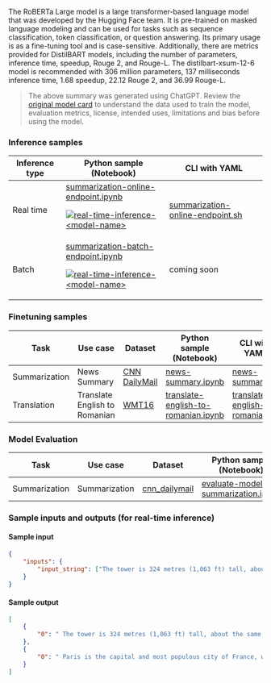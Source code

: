 The RoBERTa Large model is a large transformer-based language model that was developed by the Hugging Face team. It is pre-trained on masked language modeling and can be used for tasks such as sequence classification, token classification, or question answering. Its primary usage is as a fine-tuning tool and is case-sensitive. Additionally, there are metrics provided for DistilBART models, including the number of parameters, inference time, speedup, Rouge 2, and Rouge-L. The distilbart-xsum-12-6 model is recommended with 306 million parameters, 137 milliseconds inference time, 1.68 speedup, 22.12 Rouge 2, and 36.99 Rouge-L.


> The above summary was generated using ChatGPT. Review the <a href="https://huggingface.co/sshleifer/distilbart-cnn-12-6" target="_blank">original model card</a> to understand the data used to train the model, evaluation metrics, license, intended uses, limitations and bias before using the model.

### Inference samples

Inference type|Python sample (Notebook)|CLI with YAML
|--|--|--|
Real time|<a href="https://aka.ms/azureml-infer-online-sdk-summarization" target="_blank">summarization-online-endpoint.ipynb</a><p><a href="https://github.com/Azure/azureml-oss-models/actions/workflows/real-time-inference-<model_name>_nb.yaml"><img alt="real-time-inference-<model-name>" src="https://github.com/Azure/azureml-oss-models/actions/workflows/real-time-inference-<model_name>_nb.yaml/badge.svg"/></a></p>|<a href="https://aka.ms/azureml-infer-online-cli-summarization" target="_blank">summarization-online-endpoint.sh</a>
Batch |<a href="https://aka.ms/azureml-infer-batch-sdk-summarization" target="_blank">summarization-batch-endpoint.ipynb</a><p><a href="https://github.com/Azure/azureml-oss-models/actions/workflows/real-time-inference-<model_name>_nb.yaml"><img alt="real-time-inference-<model-name>" src="https://github.com/Azure/azureml-oss-models/actions/workflows/real-time-inference-<model_name>_nb.yaml/badge.svg"/></a></p>| coming soon


### Finetuning samples

Task|Use case|Dataset|Python sample (Notebook)|CLI with YAML
|--|--|--|--|--|
Summarization|News Summary|<a href="https://huggingface.co/datasets/cnn_dailymail" target="_blank">CNN DailyMail</a>|<a href="https://aka.ms/azureml-ft-sdk-news-summary" target="_blank">news-summary.ipynb</a>|<a href="https://aka.ms/azureml-ft-cli-news-summary" target="_blank">news-summary.sh</a>
Translation|Translate English to Romanian|<a href="https://huggingface.co/datasets/cnn_dailymail" target="_blank">WMT16</a>|<a href="https://aka.ms/azureml-ft-sdk-translation" target="_blank">translate-english-to-romanian.ipynb</a>|<a href="https://aka.ms/azureml-ft-cli-translation" target="_blank">translate-english-to-romanian.sh</a>


### Model Evaluation

Task| Use case| Dataset| Python sample (Notebook)| CLI with YAML
|--|--|--|--|--|
Summarization | Summarization | <a href="https://huggingface.co/datasets/cnn_dailymail" target="_blank">cnn_dailymail</a> | <a href="https://aka.ms/azureml-eval-sdk-summarization" target="_blank">evaluate-model-summarization.ipynb</a> | <a href="https://aka.ms/azureml-eval-cli-summarization" target="_blank">evaluate-model-summarization.yml</a>


### Sample inputs and outputs (for real-time inference)

#### Sample input
```json
{
    "inputs": {
        "input_string": ["The tower is 324 metres (1,063 ft) tall, about the same height as an 81-storey building, and the tallest structure in Paris. Its base is square, measuring 125 metres (410 ft) on each side. During its construction, the Eiffel Tower surpassed the Washington Monument to become the tallest man-made structure in the world, a title it held for 41 years until the Chrysler Building in New York City was finished in 1930. It was the first structure to reach a height of 300 metres. Due to the addition of a broadcasting aerial at the top of the tower in 1957, it is now taller than the Chrysler Building by 5.2 metres (17 ft). Excluding transmitters, the Eiffel Tower is the second tallest free-standing structure in France after the Millau Viaduct.", "Paris is the capital and most populous city of France, with an estimated population of 2,175,601 residents as of 2018, in an area of more than 105 square kilometres (41 square miles). The City of Paris is the centre and seat of government of the region and province of Île-de-France, or Paris Region, which has an estimated population of 12,174,880, or about 18 percent of the population of France as of 2017."]
    }
}
```

#### Sample output
```json
[
    {
        "0": " The tower is 324 metres (1,063 ft) tall, about the same height as an 81-storey building . It was the first structure to reach a height of 300 metres . Excluding transmitters, the Eiffel Tower is the second tallest free-standing structure in France after the Millau Viaduct ."
    },
    {
        "0": " Paris is the capital and most populous city of France, with an estimated population of 2,175,601 residents as of 2018 . City of Paris is centre and seat of government of the region and province of Île-de-France, or Paris Region, which has an estimated 12,174,880, or about 18 percent"
    }
]
```
